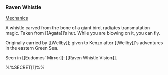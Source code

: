 ### Raven Whistle

[Mechanics](https://www.dndbeyond.com/magic-items/3819621-raven-whistle)

A whistle carved from the bone of a giant bird, radiates transmutation magic. Taken from [[Agata]]’s hut. While you are blowing on it, you can fly. 

Originally carried by [[Wellby]]; given to Kenzo after [[Wellby]]'s adventures in the eastern Green Sea. 

Seen in [[Eudomes' Mirror]]: [[Raven Whistle Vision]].

%%SECRET[1]%%
